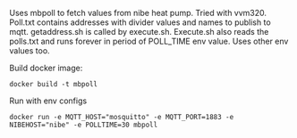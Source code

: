 Uses mbpoll to fetch values from nibe heat pump. Tried with vvm320. Poll.txt contains addresses with divider values and names to publish to mqtt. getaddress.sh is called by execute.sh. Execute.sh also reads the polls.txt and runs forever in period of POLL_TIME env value. Uses other env values too.

Build docker image:

`docker build -t mbpoll`

Run with env configs

`docker run -e MQTT_HOST="mosquitto" -e MQTT_PORT=1883 -e NIBEHOST="nibe" -e POLLTIME=30 mbpoll`
